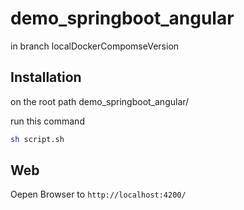 # demo_springboot_angular

in branch localDockerCompomseVersion

## Installation

on the root path demo_springboot_angular/

run this command

```bash
sh script.sh
```

## Web
 Oepen Browser to `http://localhost:4200/`
